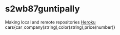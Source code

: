 # s2wb87guntipally
Making local and remote repositories
[Heroku](https://dashboard.heroku.com/apps/s2wb87guntipally)
cars{car_company(string),color(string),price(number)}
